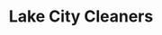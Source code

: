 ---
title: "Lake City Cleaners"
url: /evanston/lake-city-cleaners-oakton-street/
shop: Wäscherei
---